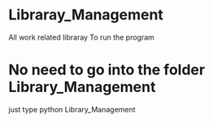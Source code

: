 # Libraray_Management
All work related libraray
To run the program
# No need to go into the folder Library_Management
just type 
python Library_Management
